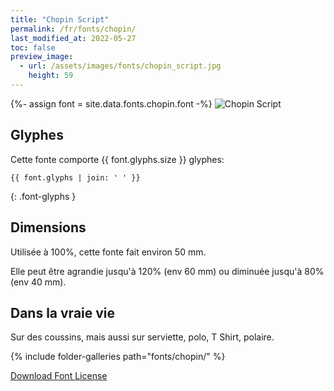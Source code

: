 ```yaml
---
title: "Chopin Script"
permalink: /fr/fonts/chopin/
last_modified_at: 2022-05-27
toc: false
preview_image:
  - url: /assets/images/fonts/chopin_script.jpg
    height: 59
---
```

{%- assign font = site.data.fonts.chopin.font -%} 
![Chopin Script](/assets/images/fonts/chopin_script.jpg)


## Glyphes

Cette fonte comporte  {{ font.glyphs.size }} glyphes:

```
{{ font.glyphs | join: ' ' }}
```
{: .font-glyphs }


## Dimensions

Utilisée à 100%, cette fonte fait environ 50 mm.

Elle peut être agrandie jusqu'à 120% (env 60 mm) ou diminuée jusqu'à 80% (env 40 mm).

## Dans la vraie vie

Sur des coussins, mais aussi sur serviette, polo, T Shirt, polaire.

{% include folder-galleries path="fonts/chopin/" %}

[Download Font License](https://github.com/inkstitch/inkstitch/tree/main/fonts/chopin/LICENSE)
